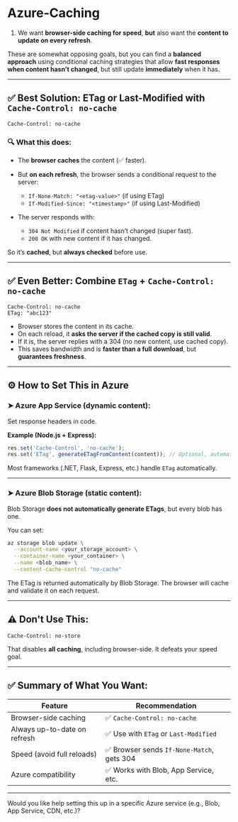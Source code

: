 # Azure-Caching

1. We want **browser-side caching for speed**, **but** also want the **content to update on every refresh**.

These are somewhat opposing goals, but you can find a **balanced approach** using conditional caching strategies that allow **fast responses when content hasn’t changed**, but still update **immediately** when it has.

---

## ✅ Best Solution: **ETag** or **Last-Modified** with `Cache-Control: no-cache`

```http
Cache-Control: no-cache
```

### 🔍 What this does:

* The **browser caches** the content (✅ faster).
* But **on each refresh**, the browser sends a conditional request to the server:

  * `If-None-Match: "<etag-value>"` (if using ETag)
  * `If-Modified-Since: "<timestamp>"` (if using Last-Modified)
* The server responds with:

  * `304 Not Modified` if content hasn’t changed (super fast).
  * `200 OK` with new content if it has changed.

So it’s **cached**, but **always checked** before use.

---

## ✅ Even Better: Combine `ETag` + `Cache-Control: no-cache`

```http
Cache-Control: no-cache
ETag: "abc123"
```

* Browser stores the content in its cache.
* On each reload, it **asks the server if the cached copy is still valid**.
* If it is, the server replies with a 304 (no new content, use cached copy).
* This saves bandwidth and is **faster than a full download**, but **guarantees freshness**.

---

## ⚙️ How to Set This in Azure

### ➤ **Azure App Service (dynamic content)**:

Set response headers in code.

**Example (Node.js + Express):**

```js
res.set('Cache-Control', 'no-cache');
res.set('ETag', generateETagFromContent(content)); // Optional, automatic in many frameworks
```

Most frameworks (.NET, Flask, Express, etc.) handle `ETag` automatically.

---

### ➤ **Azure Blob Storage (static content)**:

Blob Storage **does not automatically generate ETags**, but every blob has one.

You can set:

```bash
az storage blob update \
  --account-name <your_storage_account> \
  --container-name <your_container> \
  --name <blob_name> \
  --content-cache-control "no-cache"
```

The ETag is returned automatically by Blob Storage. The browser will cache and validate it on each request.

---

## ⚠️ Don't Use This:

```http
Cache-Control: no-store
```

That disables **all caching**, including browser-side. It defeats your speed goal.

---

## ✅ Summary of What You Want:

| Feature                      | Recommendation                            |
| ---------------------------- | ----------------------------------------- |
| Browser-side caching         | ✅ `Cache-Control: no-cache`               |
| Always up-to-date on refresh | ✅ Use with `ETag` or `Last-Modified`      |
| Speed (avoid full reloads)   | ✅ Browser sends `If-None-Match`, gets 304 |
| Azure compatibility          | ✅ Works with Blob, App Service, etc.      |

---

Would you like help setting this up in a specific Azure service (e.g., Blob, App Service, CDN, etc.)?
